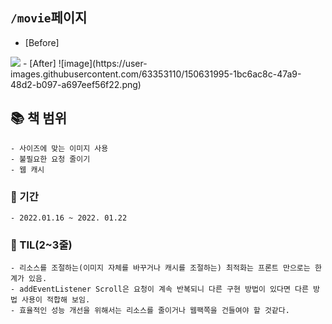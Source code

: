 ## `/movie`페이지
- [Before]
<img src="https://user-images.githubusercontent.com/63353110/148955601-76e98542-18c8-4c70-99b7-331ad813f60e.png" />
- [After]
![image](https://user-images.githubusercontent.com/63353110/150631995-1bc6ac8c-47a9-48d2-b097-a697eef56f22.png)


  ## 📚 책 범위
    - 사이즈에 맞는 이미지 사용
    - 불필요한 요청 줄이기
    - 웹 캐시

  ### 📅 기간
    - 2022.01.16 ~ 2022. 01.22

  ### 👀 TIL(2~3줄)
    - 리소스를 조절하는(이미지 자체를 바꾸거나 캐시를 조절하는) 최적화는 프론트 만으로는 한계가 있음.
    - addEventListener Scroll은 요청이 계속 반복되니 다른 구현 방법이 있다면 다른 방법 사용이 적합해 보임.
    - 효율적인 성능 개선을 위해서는 리소스를 줄이거나 웹팩쪽을 건들여야 할 것같다.
